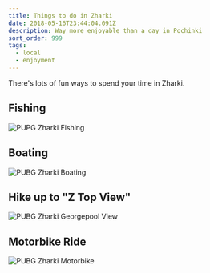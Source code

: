 ```yaml
---
title: Things to do in Zharki
date: 2018-05-16T23:44:04.091Z
description: Way more enjoyable than a day in Pochinki
sort_order: 999
tags:
  - local
  - enjoyment
---
```

There's lots of fun ways to spend your time in Zharki.

## Fishing

![PUPG Zharki Fishing](/img/fishing1.png)

## Boating

![PUBG Zharki Boating](/img/boatin2.png)

## Hike up to "Z Top View"

![PUBG Zharki Georgepool View](/img/gp1.png)

## Motorbike Ride

![PUBG Zharki Motorbike](/img/moto2.png)
